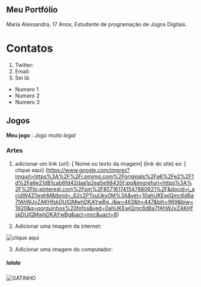 ## Meu Portfólio
Maria Alexsandra,
17 Anos,
Estudante de programação de Jogos Digitais.

# Contatos

1. Twitter: 
2. Email:
3. Sei lá:

- Numero 1
- Numero 2
- Numero 3


## Jogos

**Meu jogo** : _Jogo muito legal_

### Artes

1. adicionar um link (url):
[ Nome ou texto da imagem] (link do site)
ex:
[ clique aqui] (https://www.google.com/imgres?imgurl=https%3A%2F%2Fi.pinimg.com%2Foriginals%2Fa6%2Fe2%2F1d%2Fa6e21d81cab6fd42daa1a2ea5e98435f.jpg&imgrefurl=https%3A%2F%2Fbr.pinterest.com%2Fpin%2F857161741547880621%2F&docid=j_acjdW4Z0eghM&tbnid=_62c2PTsuUkv0M%3A&vet=10ahUKEwjQmc6d6a7fAhWJvZAKHfskDUIQMwhDKAYwBg..i&w=463&h=447&bih=969&biw=1920&q=porquinhos%20fofos&ved=0ahUKEwjQmc6d6a7fAhWJvZAKHfskDUIQMwhDKAYwBg&iact=mrc&uact=8)

2. Adicionar uma imagem da internet:

![ clique aqui](https://www.google.com/imgres?imgurl=https%3A%2F%2Fi.pinimg.com%2Foriginals%2Fa6%2Fe2%2F1d%2Fa6e21d81cab6fd42daa1a2ea5e98435f.jpg&imgrefurl=https%3A%2F%2Fbr.pinterest.com%2Fpin%2F857161741547880621%2F&docid=j_acjdW4Z0eghM&tbnid=_62c2PTsuUkv0M%3A&vet=10ahUKEwjQmc6d6a7fAhWJvZAKHfskDUIQMwhDKAYwBg..i&w=463&h=447&bih=969&biw=1920&q=porquinhos%20fofos&ved=0ahUKEwjQmc6d6a7fAhWJvZAKHfskDUIQMwhDKAYwBg&iact=mrc&uact=8)

3. Adicionar uma imagem do computador:



##### lalala
 ![GATINHO](https://assets.papodehomem.com.br/2015/05/30/05/42/43/431/photo.jpg)
